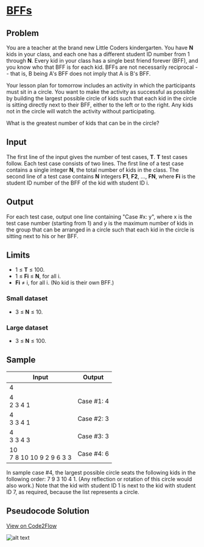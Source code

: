 # [BFFs](https://code.google.com/codejam/contest/4304486/dashboard#s=p2)

## Problem

You are a teacher at the brand new Little Coders kindergarten. You have **N** kids in your class, and each one has a different student ID number from 1 through **N**. Every kid in your class has a single best friend forever (BFF), and you know who that BFF is for each kid. BFFs are not necessarily reciprocal -- that is, B being A's BFF does not imply that A is B's BFF.

Your lesson plan for tomorrow includes an activity in which the participants must sit in a circle. You want to make the activity as successful as possible by building the largest possible circle of kids such that each kid in the circle is sitting directly next to their BFF, either to the left or to the right. Any kids not in the circle will watch the activity without participating.

What is the greatest number of kids that can be in the circle? 

## Input

The first line of the input gives the number of test cases, **T**. **T** test cases follow. Each test case consists of two lines. The first line of a test case contains a single integer **N**, the total number of kids in the class. The second line of a test case contains **N** integers **F<subscript>1</subscript>**, **F<subscript>2</subscript>**, ..., **F<subscript>N</subscript>**, where **F<subscript>i</subscript>** is the student ID number of the BFF of the kid with student ID i. 

## Output

For each test case, output one line containing "Case #x: y", where x is the test case number (starting from 1) and y is the maximum number of kids in the group that can be arranged in a circle such that each kid in the circle is sitting next to his or her BFF. 

## Limits

* 1 ≤ **T** ≤ 100.
* 1 ≤ **F<subscript>i</subscript>** ≤ **N**, for all i.
* **F<subscript>i</subscript>** ≠ i, for all i. (No kid is their own BFF.)

### Small dataset

* 3 ≤ **N** ≤ 10.

### Large dataset

* 3 ≤ **N** ≤ 100.

## Sample

| Input | Output |
|-------|--------|
| 4 | |
| 4<br />2 3 4 1 | Case #1: 4 |
| 4<br />3 3 4 1 | Case #2: 3 |
| 4<br />3 3 4 3 | Case #3: 3 |
| 10<br />7 8 10 10 9 2 9 6 3 3  | Case #4: 6 |

In sample case #4, the largest possible circle seats the following kids in the following order: 7 9 3 10 4 1. (Any reflection or rotation of this circle would also work.) Note that the kid with student ID 1 is next to the kid with student ID 7, as required, because the list represents a circle. 

## Pseudocode Solution

[View on Code2Flow](https://code2flow.com/iZHVEN)

![alt text][code2flow]

[code2flow]: https://code2flow.com/iZHVEN.code.png "Pseudocode Solution"